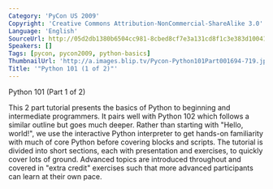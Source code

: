 ```yaml
---
Category: 'PyCon US 2009'
Copyright: 'Creative Commons Attribution-NonCommercial-ShareAlike 3.0'
Language: 'English'
SourceUrl: http://05d2db1380b6504cc981-8cbed8cf7e3a131cd8f1c3e383d10041.r93.cf2.rackcdn.com/pycon-us-2009/192_python-101-1-of-2.mp4
Speakers: []
Tags: [pycon, pycon2009, python-basics]
ThumbnailUrl: 'http://a.images.blip.tv/Pycon-Python101Part001694-719.jpg'
Title: '"Python 101 (1 of 2)"'
---
```

Python 101 (Part 1 of 2)

  
This 2 part tutorial presents the basics of Python to beginning and
intermediate programmers. It pairs well with Python 102 which follows a
similar outline but goes much deeper. Rather than starting with "Hello,
world!", we use the interactive Python interpreter to get hands-on familiarity
with much of core Python before covering blocks and scripts. The tutorial is
divided into short sections, each with presentation and exercises, to quickly
cover lots of ground. Advanced topics are introduced throughout and covered in
"extra credit" exercises such that more advanced participants can learn at
their own pace.

